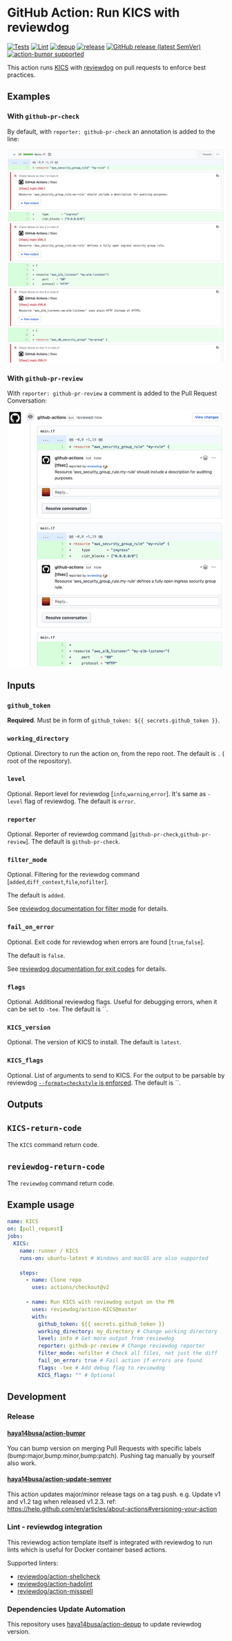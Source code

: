 # GitHub Action: Run KICS with reviewdog

[![Tests](https://github.com/reviewdog/action-KICS/workflows/Tests/badge.svg)](https://github.com/reviewdog/action-KICS/actions?query=workflow%3ATests)
[![Lint](https://github.com/reviewdog/action-KICS/workflows/Lint/badge.svg)](https://github.com/reviewdog/action-KICS/actions?query=workflow%Lint)
[![depup](https://github.com/reviewdog/action-KICS/workflows/depup/badge.svg)](https://github.com/reviewdog/action-KICS/actions?query=workflow%3Adepup)
[![release](https://github.com/reviewdog/action-KICS/workflows/release/badge.svg)](https://github.com/reviewdog/action-KICS/actions?query=workflow%3Arelease)
[![GitHub release (latest SemVer)](https://img.shields.io/github/v/release/reviewdog/action-KICS?logo=github&sort=semver)](https://github.com/reviewdog/action-KICS/releases)
[![action-bumpr supported](https://img.shields.io/badge/bumpr-supported-ff69b4?logo=github&link=https://github.com/haya14busa/action-bumpr)](https://github.com/haya14busa/action-bumpr)

This action runs [KICS](https://github.com/Checkmarx/kics) with
[reviewdog](https://github.com/reviewdog/reviewdog) on pull requests
to enforce best practices.

## Examples

### With `github-pr-check`

By default, with `reporter: github-pr-check` an annotation is added to
the line:

![Example comment made by the action, with github-pr-check](./example-github-pr-check.png)

### With `github-pr-review`

With `reporter: github-pr-review` a comment is added to
the Pull Request Conversation:

![Example comment made by the action, with github-pr-review](./example-github-pr-review.png)

## Inputs

### `github_token`

**Required**. Must be in form of `github_token: ${{ secrets.github_token }}`.

### `working_directory`

Optional. Directory to run the action on, from the repo root.
The default is `.` ( root of the repository).

### `level`

Optional. Report level for reviewdog [`info`,`warning`,`error`].
It's same as `-level` flag of reviewdog.
The default is `error`.

### `reporter`

Optional. Reporter of reviewdog command [`github-pr-check`,`github-pr-review`].
The default is `github-pr-check`.

### `filter_mode`

Optional. Filtering for the reviewdog command [`added`,`diff_context`,`file`,`nofilter`].

The default is `added`.

See [reviewdog documentation for filter mode](https://github.com/reviewdog/reviewdog/tree/master#filter-mode) for details.

### `fail_on_error`

Optional. Exit code for reviewdog when errors are found [`true`,`false`].

The default is `false`.

See [reviewdog documentation for exit codes](https://github.com/reviewdog/reviewdog/tree/master#exit-codes) for details.

### `flags`

Optional. Additional reviewdog flags. Useful for debugging errors, when it can be set to `-tee`.
The default is ``.

### `KICS_version`

Optional. The version of KICS to install.
The default is `latest`.

### `KICS_flags`

Optional. List of arguments to send to KICS.
For the output to be parsable by reviewdog [`--format=checkstyle` is enforced](./entrypoint.sh).
The default is ``.

## Outputs

## `KICS-return-code`

The `KICS` command return code.

## `reviewdog-return-code`

The `reviewdog` command return code.

## Example usage

```yml
name: KICS
on: [pull_request]
jobs:
  KICS:
    name: runner / KICS
    runs-on: ubuntu-latest # Windows and macOS are also supported

    steps:
      - name: Clone repo
        uses: actions/checkout@v2

      - name: Run KICS with reviewdog output on the PR
        uses: reviewdog/action-KICS@master
        with:
          github_token: ${{ secrets.github_token }}
          working_directory: my_directory # Change working directory
          level: info # Get more output from reviewdog
          reporter: github-pr-review # Change reviewdog reporter
          filter_mode: nofilter # Check all files, not just the diff
          fail_on_error: true # Fail action if errors are found
          flags: -tee # Add debug flag to reviewdog
          KICS_flags: "" # Optional
```

## Development

### Release

#### [haya14busa/action-bumpr](https://github.com/haya14busa/action-bumpr)

You can bump version on merging Pull Requests with specific labels (bump:major,bump:minor,bump:patch).
Pushing tag manually by yourself also work.

#### [haya14busa/action-update-semver](https://github.com/haya14busa/action-update-semver)

This action updates major/minor release tags on a tag push. e.g. Update v1 and v1.2 tag when released v1.2.3.
ref: <https://help.github.com/en/articles/about-actions#versioning-your-action>

### Lint - reviewdog integration

This reviewdog action template itself is integrated with reviewdog to run lints
which is useful for Docker container based actions.

Supported linters:

- [reviewdog/action-shellcheck](https://github.com/reviewdog/action-shellcheck)
- [reviewdog/action-hadolint](https://github.com/reviewdog/action-hadolint)
- [reviewdog/action-misspell](https://github.com/reviewdog/action-misspell)

### Dependencies Update Automation

This repository uses [haya14busa/action-depup](https://github.com/haya14busa/action-depup) to update
reviewdog version.
